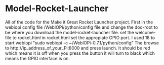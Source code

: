 # Model-Rocket-Launcher
All of the code for the Make it Great Rocket Launcher project. 
First in the webiopi config file /WebIOPi/python/config file and change the doc-root to be where you download the 
model-rocket-launcher file. 
set the welcome-file to rocket.html 
in rocket.html set the appropiate GPIO port. I used 18
to start webiopi "sudo webiopi -c ~/WebIOPi-0.7.1/python/config"
The browse to http://ip_address_of_your_Pi:8000 and press launch. It should be red which means it is off
when you press the button it will turn to black which means the GPIO interface is on. 
